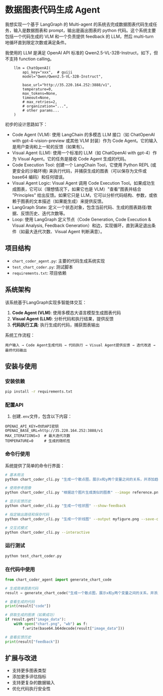 # 数据图表代码生成 Agent

我想实现一个基于 LangGraph 的 Multi-agent 的系统去完成数据图表代码生成任务，输入是数据图表和 prompt，输出是画出图表的 python 代码。这个系统主要包括一个代码生成的 VLM 和一个负责提供 feedback 的 LLM，然后 multi-turn 地循环直到限定次数或满足条件。

我使用的 LLM 是满足 OpenAI API 标准的 Qwen2.5-VL-32B-Instruct，如下，但不支持 function calling。
```
    llm = ChatOpenAI(
        api_key="xxx",  # guiji
        model="Qwen/Qwen2.5-VL-32B-Instruct",

        base_url="http://35.220.164.252:3888/v1",
        temperature=0,
        max_tokens=None,
        timeout=None,
        # max_retries=2,
        # organization="...",
        # other params...
    )
```

初步的设计思路如下：
- Code Agent (VLM): 使用 LangChain 的多模态 LLM 接口（如 ChatOpenAI with gpt-4-vision-preview 或其他 VLM 封装）作为 Code Agent。它的输入是用户查询和上一轮的反馈（如果有）。
- Visual Agent (LLM): 使用一个标准的 LLM（如 ChatOpenAI with gpt-4）作为 Visual Agent。它的任务是接收 Code Agent 生成的代码。
- Code Execution Tool: 创建一个 LangChain Tool，它使用 Python REPL (或更安全的沙箱环境) 来执行代码，并捕获生成的图表（可以保存为文件或 base64 编码）和任何错误。
- Visual Agent Logic: Visual Agent 调用 Code Execution Tool。如果成功生成图表，它可以（理想情况下，如果它也是 VLM）"查看"图表并结合 "Principles" 给出反馈。如果它只是 LLM，它可以分析代码结构、参数，或依赖于图表的文本描述（如果能生成）来提供反馈。
- LangGraph State: 定义一个状态对象，包含当前代码、生成的图表路径/数据、反馈历史、迭代次数等。
- Loop: 使用 LangGraph 定义节点（Code Generation, Code Execution & Visual Analysis, Feedback Generation）和边，实现循环，直到满足退出条件（如最大迭代次数、Visual Agent 判断满意）。

## 项目结构

- `chart_coder_agent.py`: 主要的代码生成系统实现
- `test_chart_coder.py`: 测试脚本
- `requirements.txt`: 项目依赖

## 系统架构

该系统基于LangGraph实现多智能体交互：

1. **Code Agent (VLM)**: 使用多模态大语言模型生成图表代码
2. **Visual Agent (LLM)**: 分析代码和执行结果，提供反馈
3. **代码执行工具**: 执行生成的代码，捕获图表输出

系统工作流程：
```
用户输入 → Code Agent生成代码 → 代码执行 → Visual Agent提供反馈 → 迭代改进 → 最终代码输出
```

## 安装与使用

### 安装依赖

```bash
pip install -r requirements.txt
```

### 配置API

1. 创建`.env`文件，包含以下内容：
```
OPENAI_API_KEY=你的API密钥
OPENAI_BASE_URL=http://35.220.164.252:3888/v1
MAX_ITERATIONS=3  # 最大迭代次数
TEMPERATURE=0     # 生成的随机性
```

### 命令行使用

系统提供了简单的命令行界面：

```bash
# 基本用法
python chart_coder_cli.py "生成一个散点图，展示x和y两个变量之间的关系，并添加趋势线"

# 使用参考图像
python chart_coder_cli.py "根据这个图片生成类似的图表" --image reference.png

# 显示反馈历史
python chart_coder_cli.py "生成一个柱状图" --show-feedback

# 指定输出路径和保存代码
python chart_coder_cli.py "生成一个折线图" --output myfigure.png --save-code chart_code.py

# 交互式模式
python chart_coder_cli.py --interactive
```

### 运行测试

```bash
python test_chart_coder.py
```

### 在代码中使用

```python
from chart_coder_agent import generate_chart_code

# 生成简单图表代码
result = generate_chart_code("生成一个散点图，展示x和y两个变量之间的关系，并添加趋势线")

# 查看生成的代码
print(result["code"])

# 获取生成的图表（如果成功）
if result.get("image_data"):
    with open("chart.png", "wb") as f:
        f.write(base64.b64decode(result["image_data"]))

# 查看反馈历史
print(result["feedback"])
```

## 扩展与改进

- 支持更多图表类型
- 添加更多评估指标
- 支持更复杂的数据输入
- 优化代码执行安全性



